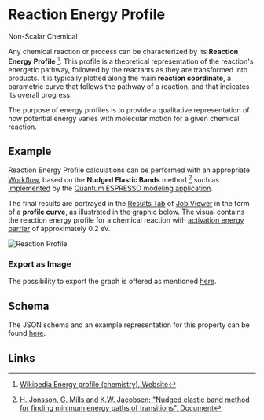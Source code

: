 # Reaction Energy Profile

<span class="btn badge b-success border-50">Non-Scalar</span> <span class="btn badge b-info border-50">Chemical</span>

Any chemical reaction or process can be characterized by its **Reaction Energy Profile** [^1]. This profile is a theoretical representation of the reaction's energetic pathway, followed by the reactants as they are transformed into products. It is typically plotted along the main **reaction coordinate**, a parametric curve that follows the pathway of a reaction, and that indicates its overall progress.
 
The purpose of energy profiles is to provide a qualitative representation of how potential energy varies with molecular motion for a given chemical reaction.

## Example

Reaction Energy Profile calculations can be performed with an appropriate [Workflow](../../workflows/overview.md), based on the **Nudged Elastic Bands** method [^2] such as [implemented](../../tutorials/dft/chemical/neb.md) by the [Quantum ESPRESSO modeling application](../../software-directory/modeling/quantum-espresso/overview.md). 

The final results are portrayed in the [Results Tab](../../jobs/ui/results-tab.md) of [Job Viewer](../../jobs/ui/viewer.md) in the form of a **profile curve**, as illustrated in the graphic below. The visual contains the reaction energy profile for a chemical reaction with [activation energy barrier](../scalar/activation-barrier.md) of approximately 0.2 eV.

![Reaction Profile](../../images/properties-directory/reaction-profile.png "Reaction Profile")

### Export as Image

The possibility to export the graph is offered as mentioned [here](../../properties/ui/viewer.md#export-as-images).

## Schema

The JSON schema and an example representation for this property can be found [here](../../properties/data/list.md#reaction-energy-profile).

## Links

[^1]: [Wikipedia Energy profile (chemistry), Website](https://en.wikipedia.org/wiki/Energy_profile_(chemistry))

[^2]: [H. Jonsson, G. Mills and K.W. Jacobsen: "Nudged elastic band method for finding minimum energy paths of transitions", Document](http://theory.cm.utexas.edu/henkelman/pubs/jonsson98_385.pdf)
